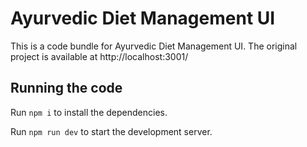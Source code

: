 
  # Ayurvedic Diet Management UI

  This is a code bundle for Ayurvedic Diet Management UI. The original project is available at http://localhost:3001/

  ## Running the code

  Run `npm i` to install the dependencies.

  Run `npm run dev` to start the development server.
  
